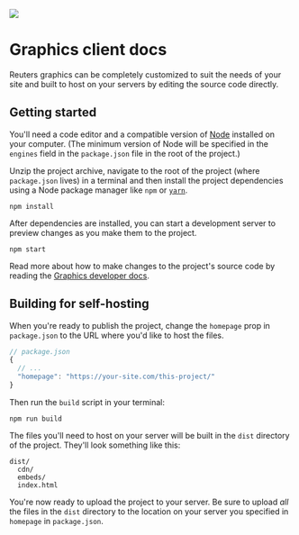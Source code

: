 ![](https://graphics.thomsonreuters.com/style-assets/images/logos/reuters-graphics-logo/svg/graphics-logo-color-dark.svg)

# Graphics client docs

Reuters graphics can be completely customized to suit the needs of your site and built to host on your servers by editing the source code directly.

## Getting started

You'll need a code editor and a compatible version of [Node](https://nodejs.org/en/) installed on your computer. (The minimum version of Node will be specified in the `engines` field in the `package.json` file in the root of the project.)

Unzip the project archive, navigate to the root of the project (where `package.json` lives) in a terminal and then install the project dependencies using a Node package manager like `npm` or [`yarn`](https://yarnpkg.com/).

```
npm install
```

After dependencies are installed, you can start a development server to preview changes as you make them to the project.

```
npm start
```

Read more about how to make changes to the project's source code by reading the [Graphics developer docs](../developers/README.md).

## Building for self-hosting

When you're ready to publish the project, change the `homepage` prop in `package.json` to the URL where you'd like to host the files.

```javascript
// package.json
{
  // ...
  "homepage": "https://your-site.com/this-project/"
}
```

Then run the `build` script in your terminal:

```
npm run build
```

The files you'll need to host on your server will be built in the `dist` directory of the project. They'll look something like this:

```
dist/
  cdn/
  embeds/
  index.html
```

You're now ready to upload the project to your server. Be sure to upload _all_ the files in the `dist` directory to the location on your server you specified in `homepage` in `package.json`.
